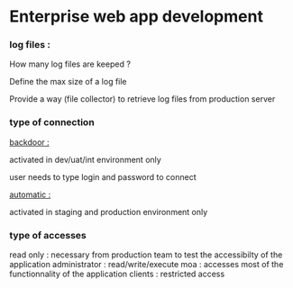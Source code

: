 # Enterprise web app development

### log files :

How many log files are keeped ?

Define the max size of a log file

Provide a way (file collector) to retrieve log files from production server

### type of connection

[backdoor : ](#)

activated in dev/uat/int environment only

user needs to type login and password to connect

[automatic :](#)

activated in staging and production environment only

### type of accesses
read only : necessary from production team to test the accessibilty of the application
administrator : read/write/execute
moa : accesses most of the functionnality of the application
clients : restricted access
